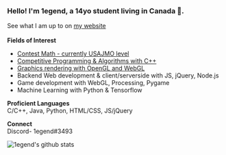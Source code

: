 ### Hello! I'm 1egend, a 14yo student living in Canada 🍁.<br>
See what I am up to on <a href = "https://1e9end.github.io">my website</a><br><br>
<b>Fields of Interest</b>
<br>
<ul>
<li><a href = "https://artofproblemsolving.com/community/user/IAmLegend">Contest Math - currently USAJMO level</a><br></li>
<li><a href = "https://codeforces.com/profile/1egend">Competitive Programming & Algorithms with C++</a><br></li>
<li><a href = "https://www.shadertoy.com/user/IAmLegend">Graphics rendering with OpenGL and WebGL</a><br></li>
<li>Backend Web development & client/serverside with JS, jQuery, Node.js</li>
<li>Game development with WebGL, Processing, Pygame</br></li>
<li>Machine Learning with Python & Tensorflow</li>
</ul>
<b>Proficient Languages</b>
<br>
C/C++, Java, Python, HTML/CSS, JS/jQuery

**Connect**<br>
Discord- 1egend#3493

![1egend's github stats](https://github-readme-stats.vercel.app/api?username=1e9end&hide=issues,prs&count_private=true&show_icons=true&title_color=00ffff&bg_color=10,2f2f2f,a9a9a9&text_color=ffffff&icon_color=ffff00)
